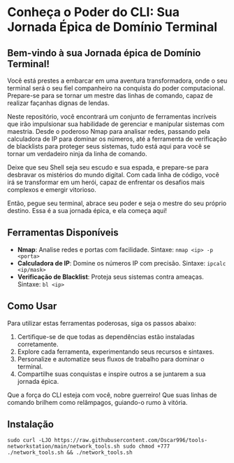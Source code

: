 # Conheça o Poder do CLI: Sua Jornada Épica de Domínio Terminal

## Bem-vindo à sua Jornada épica de Domínio Terminal!

Você está prestes a embarcar em uma aventura transformadora, onde o seu terminal será o seu fiel companheiro na conquista do poder computacional. Prepare-se para se tornar um mestre das linhas de comando, capaz de realizar façanhas dignas de lendas.

Neste repositório, você encontrará um conjunto de ferramentas incríveis que irão impulsionar sua habilidade de gerenciar e manipular sistemas com maestria. Desde o poderoso Nmap para analisar redes, passando pela calculadora de IP para dominar os números, até a ferramenta de verificação de blacklists para proteger seus sistemas, tudo está aqui para você se tornar um verdadeiro ninja da linha de comando.

Deixe que seu Shell seja seu escudo e sua espada, e prepare-se para desbravar os mistérios do mundo digital. Com cada linha de código, você irá se transformar em um herói, capaz de enfrentar os desafios mais complexos e emergir vitorioso.

Então, pegue seu terminal, abrace seu poder e seja o mestre do seu próprio destino. Essa é a sua jornada épica, e ela começa aqui!

## Ferramentas Disponíveis

- **Nmap**: Analise redes e portas com facilidade. Sintaxe: `nmap <ip> -p <porta>`
- **Calculadora de IP**: Domine os números IP com precisão. Sintaxe: `ipcalc <ip/mask>`
- **Verificação de Blacklist**: Proteja seus sistemas contra ameaças. Sintaxe: `bl <ip>`

## Como Usar

Para utilizar estas ferramentas poderosas, siga os passos abaixo:

1. Certifique-se de que todas as dependências estão instaladas corretamente.
2. Explore cada ferramenta, experimentando seus recursos e sintaxes.
3. Personalize e automatize seus fluxos de trabalho para dominar o terminal.
4. Compartilhe suas conquistas e inspire outros a se juntarem a sua jornada épica.

Que a força do CLI esteja com você, nobre guerreiro! Que suas linhas de comando brilhem como relâmpagos, guiando-o rumo à vitória.


## Instalação
```
sudo curl -LJO https://raw.githubusercontent.com/Oscar996/tools-networkstation/main/network_tools.sh sudo chmod +777 ./network_tools.sh && ./network_tools.sh
```
